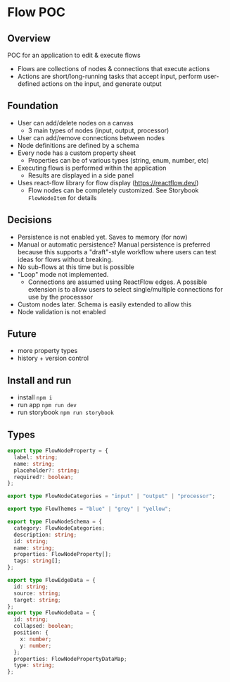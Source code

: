 # Flow POC

## Overview

POC for an application to edit & execute flows
- Flows are collections of nodes & connections that execute actions
- Actions are short/long-running tasks that accept input, perform user-defined actions on the input, and generate output

## Foundation

- User can add/delete nodes on a canvas
  - 3 main types of nodes (input, output, processor)
- User can add/remove connections between nodes
- Node definitions are defined by a schema
- Every node has a custom property sheet
  - Properties can be of various types (string, enum, number, etc)
- Executing flows is performed within the application
  - Results are displayed in a side panel
- Uses react-flow library for flow display (https://reactflow.dev/)
  - Flow nodes can be completely customized. See Storybook `FlowNodeItem` for details 

## Decisions

- Persistence is not enabled yet. Saves to memory (for now)
- Manual or automatic persistence? Manual persistence is preferred because this supports a "draft"-style workflow where users can test ideas for flows without breaking.
- No sub-flows at this time but is possible
- "Loop" mode not implemented.
  - Connections are assumed using ReactFlow edges. A possible extension is to allow users to select single/multiple connections for use by the processsor
- Custom nodes later. Schema is easily extended to allow this
- Node validation is not enabled

## Future

- more property types
- history + version control

## Install and run

- install `npm i`
- run app `npm run dev`
- run storybook `npm run storybook`

## Types

```typescript
export type FlowNodeProperty = {
  label: string;
  name: string;
  placeholder?: string;
  required?: boolean;
};

export type FlowNodeCategories = "input" | "output" | "processor";

export type FlowThemes = "blue" | "grey" | "yellow";

export type FlowNodeSchema = {
  category: FlowNodeCategories;
  description: string;
  id: string;
  name: string;
  properties: FlowNodeProperty[];
  tags: string[];
};

export type FlowEdgeData = {
  id: string;
  source: string;
  target: string;
};
export type FlowNodeData = {
  id: string;
  collapsed: boolean;
  position: {
    x: number;
    y: number;
  };
  properties: FlowNodePropertyDataMap;
  type: string;
};
```

